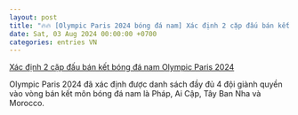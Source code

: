 ```yaml
---
layout: post
title: "🔥🔥 [Olympic Paris 2024 bóng đá nam] Xác định 2 cặp đấu bán kết bóng đá nam Olympic Paris 2024"
date: Sat, 03 Aug 2024 00:00:00 +0700
categories: entries VN
---
```

[Xác định 2 cặp đấu bán kết bóng đá nam Olympic Paris 2024](https://baotintuc.vn/bong-da/xac-dinh-2-cap-dau-ban-ket-bong-da-nam-olympic-paris-2024-20240803115723334.htm)

Olympic Paris 2024 đã xác định được danh sách đầy đủ 4 đội giành quyền vào vòng bán kết môn bóng đá nam là Pháp, Ai Cập, Tây Ban Nha và Morocco.

